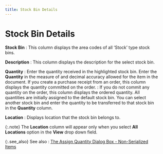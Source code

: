 ```yaml
---
title: Stock Bin Details
---
```


# Stock Bin Details


**Stock Bin**
: This column displays the area codes of all ‘Stock’  type stock bins.


**Description**
: This column displays the description for the select  stock bin.


**Quantity**
: Enter the quantity received in the highlighted stock  bin. Enter the **Quantity** in the  measure of and decimal accuracy allowed for the item in the document.  If you create a purchase receipt from an order, this column displays the  quantity committed on the order.
: If you do not commit any quantity on the order,  this column displays the ordered quantity. All quantities are initially  assigned to the default stock bin. You can select another stock bin and  enter the quantity to be transferred to that stock bin in the **Quantity**  column.


**Location**
: Displays location that the stock bin belongs to.


{:.note}
The **Location**  column will appear only when you select **All 
 Locations** option in the **View**  drop down field.


{:.see_also}
See also
: [The  Assign Quantity Dialog Box - Non-Serialized Items]({{site.pp_baseurl}}/misc/the_assign_quantity_dialog_box_non_serialized_items.html)
